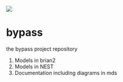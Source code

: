![](https://raw.githubusercontent.com/max-talanov/bypass/main/figs/bypass_logo_1s.jpg)
# bypass
the bypass project repository
1. Models in brian2
1. Models in NEST
1. Documentation including diagrams in mds

